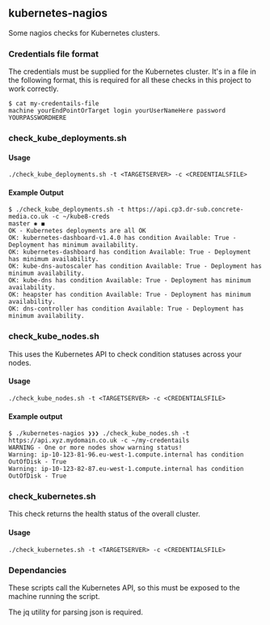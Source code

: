 ## kubernetes-nagios

Some nagios checks for Kubernetes clusters.

### Credentials file format

The credentials must be supplied for the Kubernetes cluster. It's in a file in the following format, 
this is required for all these checks in this project to work correctly.
```
$ cat my-credentails-file
machine yourEndPointOrTarget login yourUserNameHere password YOURPASSWORDHERE
```

### check_kube_deployments.sh

#### Usage
```
./check_kube_deployments.sh -t <TARGETSERVER> -c <CREDENTIALSFILE>
```

#### Example Output
```
$ ./check_kube_deployments.sh -t https://api.cp3.dr-sub.concrete-media.co.uk -c ~/kube8-creds                                                                                          master ✱ ◼
OK - Kubernetes deployments are all OK
OK: kubernetes-dashboard-v1.4.0 has condition Available: True - Deployment has minimum availability.
OK: kubernetes-dashboard has condition Available: True - Deployment has minimum availability.
OK: kube-dns-autoscaler has condition Available: True - Deployment has minimum availability.
OK: kube-dns has condition Available: True - Deployment has minimum availability.
OK: heapster has condition Available: True - Deployment has minimum availability.
OK: dns-controller has condition Available: True - Deployment has minimum availability.
```

### check_kube_nodes.sh

This uses the Kubernetes API to check condition statuses across your nodes.

#### Usage
```
./check_kube_nodes.sh -t <TARGETSERVER> -c <CREDENTIALSFILE>
```
#### Example output
```
$ ./kubernetes-nagios ❯❯❯ ./check_kube_nodes.sh -t https://api.xyz.mydomain.co.uk -c ~/my-credentails
WARNING - One or more nodes show warning status!
Warning: ip-10-123-81-96.eu-west-1.compute.internal has condition OutOfDisk - True
Warning: ip-10-123-82-87.eu-west-1.compute.internal has condition OutOfDisk - True
```

### check_kubernetes.sh

This check returns the health status of the overall cluster.

#### Usage
```
./check_kubernetes.sh -t <TARGETSERVER> -c <CREDENTIALSFILE>
```

### Dependancies

These scripts call the Kubernetes API, so this must be exposed to the machine running the script.

The jq utility for parsing json is required.

